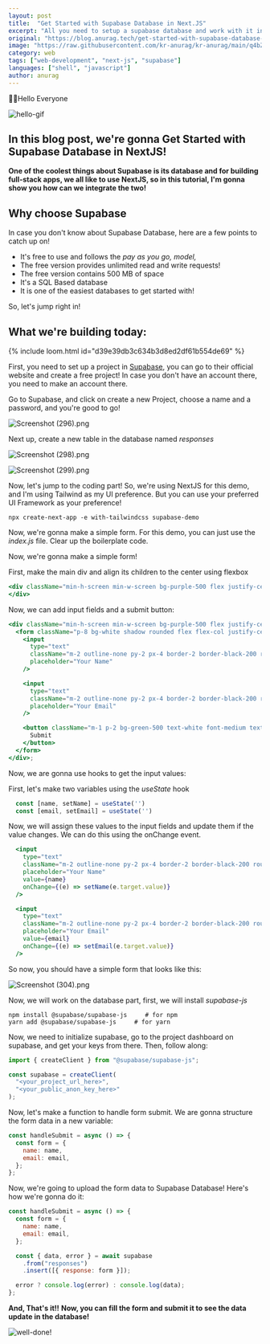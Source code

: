 ```yaml
---
layout: post
title:  "Get Started with Supabase Database in Next.JS"
excerpt: "All you need to setup a supabase database and work with it in Next.JS!"
original: "https://blog.anurag.tech/get-started-with-supabase-database-in-nextjs"
image: "https://raw.githubusercontent.com/kr-anurag/kr-anurag/main/q4bZT4PyR.jpg"
category: web
tags: ["web-development", "next-js", "supabase"]
languages: ["shell", "javascript"]
author: anurag
---
```



🙋‍♂️Hello Everyone

![hello-gif](https://media.giphy.com/media/Nx0rz3jtxtEre/giphy.gif)

## In this blog post, we're gonna Get Started with Supabase Database in NextJS!
**One of the coolest things about Supabase is its database and for building full-stack apps, we all like to use NextJS, so in this tutorial, I'm gonna show you how can we integrate the two!**

## Why choose Supabase

In case you don't know about Supabase Database, here are a few points to catch up on!

- It's free to use and follows the *pay as you go, model,*
- The free version provides unlimited read and write requests!
- The free version contains 500 MB of space
- It's a SQL Based database
- It is one of the easiest databases to get started with!

So, let's jump right in!

## What we're building today:

{% include loom.html id="d39e39db3c634b3d8ed2df61b554de69" %}

First, you need to set up a project in [Supabase](https://supabase.io/), you can go to their official website and create a free project! In case you don't have an account there, you need to make an account there.

Go to Supabase, and click on create a new Project, choose a name and a password, and you're good to go!

![Screenshot (296).png](https://cdn.hashnode.com/res/hashnode/image/upload/v1638968211764/oCcXRuJLU.png)

Next up, create a new table in the database named *responses*

![Screenshot (298).png](https://cdn.hashnode.com/res/hashnode/image/upload/v1638970345348/cit4t6yG2.png)

![Screenshot (299).png](https://cdn.hashnode.com/res/hashnode/image/upload/v1638970419288/_mdgg2ZU6.png)

Now, let's jump to the coding part! 
So, we're using NextJS for this demo, and I'm using Tailwind as my UI preference. But you can use your preferred UI Framework as your preference!

```shell
npx create-next-app -e with-tailwindcss supabase-demo
``` 

Now, we're gonna make a simple form. 
For this demo, you can just use the *index.js* file. Clear up the boilerplate code.

Now, we're gonna make a simple form!

First, make the main div and align its children to the center using flexbox

```jsx
<div className="min-h-screen min-w-screen bg-purple-500 flex justify-center items-center">
</div>
``` 

Now, we can add input fields and a submit button:


```jsx
<div className="min-h-screen min-w-screen bg-purple-500 flex justify-center items-center">
  <form className="p-8 bg-white shadow rounded flex flex-col justify-center items-center">
    <input
      type="text"
      className="m-2 outline-none py-2 px-4 border-2 border-black-200 rounded focus:border-blue-400 text-black-300 text-xl"
      placeholder="Your Name"
    />

    <input
      type="text"
      className="m-2 outline-none py-2 px-4 border-2 border-black-200 rounded focus:border-blue-400 text-black-300 text-xl"
      placeholder="Your Email"
    />

    <button className="m-1 p-2 bg-green-500 text-white font-medium text-xl grid place-items-center rounded">
      Submit
    </button>
  </form>
</div>;
``` 

Now, we are gonna use hooks to get the input values:

First, let's make two variables using the *useState* hook

```jsx
  const [name, setName] = useState('')
  const [email, setEmail] = useState('')
``` 

Now, we will assign these values to the input fields and update them if the value changes. We can do this using the onChange event.

```jsx
  <input
    type="text"
    className="m-2 outline-none py-2 px-4 border-2 border-black-200 rounded focus:border-blue-400 text-black-300 text-xl"
    placeholder="Your Name"
    value={name}
    onChange={(e) => setName(e.target.value)}
  />

  <input
    type="text"
    className="m-2 outline-none py-2 px-4 border-2 border-black-200 rounded focus:border-blue-400 text-black-300 text-xl"
    placeholder="Your Email"
    value={email}
    onChange={(e) => setEmail(e.target.value)}
  />
``` 

So now, you should have a simple form that looks like this:

![Screenshot (304).png](https://cdn.hashnode.com/res/hashnode/image/upload/v1639054552792/fcufKw4gE.png)

Now, we will work on the database part, first, we will install *supabase-js* 


```shell
npm install @supabase/supabase-js     # for npm
yarn add @supabase/supabase-js     # for yarn
``` 

Now, we need to initialize supabase, go to the project dashboard on supabase, and get your keys from there. Then, follow along:

```jsx
import { createClient } from "@supabase/supabase-js";

const supabase = createClient(
  "<your_project_url_here>",
  "<your_public_anon_key_here>"
);

``` 

Now, let's make a function to handle form submit.
We are gonna structure the form data in a new variable:


```jsx
const handleSubmit = async () => {
  const form = {
    name: name,
    email: email,
  };
};

``` 

Now, we're going to upload the form data to Supabase Database!
Here's how we're gonna do it:


```jsx
const handleSubmit = async () => {
  const form = {
    name: name,
    email: email,
  };

  const { data, error } = await supabase
    .from("responses")
    .insert([{ response: form }]);

  error ? console.log(error) : console.log(data);
};

``` 

**And, That's it!!**
**Now, you can fill the form and submit it to see the data update in the database!**

![well-done!](https://media.giphy.com/media/11F0d3IVhQbreE/giphy.gif)
